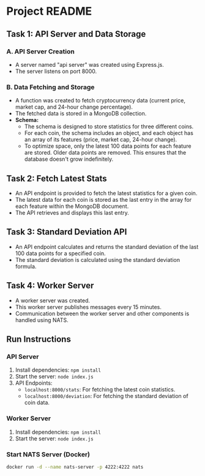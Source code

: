 # Project README

## Task 1: API Server and Data Storage

### A. API Server Creation

- A server named "api server" was created using Express.js.
- The server listens on port 8000.

### B. Data Fetching and Storage

- A function was created to fetch cryptocurrency data (current price, market cap, and 24-hour change percentage).
- The fetched data is stored in a MongoDB collection.
- **Schema:**
  - The schema is designed to store statistics for three different coins.
  - For each coin, the schema includes an object, and each object has an array of its features (price, market cap, 24-hour change).
  - To optimize space, only the latest 100 data points for each feature are stored. Older data points are removed. This ensures that the database doesn't grow indefinitely.

## Task 2: Fetch Latest Stats

- An API endpoint is provided to fetch the latest statistics for a given coin.
- The latest data for each coin is stored as the last entry in the array for each feature within the MongoDB document.
- The API retrieves and displays this last entry.

## Task 3: Standard Deviation API

- An API endpoint calculates and returns the standard deviation of the last 100 data points for a specified coin.
- The standard deviation is calculated using the standard deviation formula.

## Task 4: Worker Server

- A worker server was created.
- This worker server publishes messages every 15 minutes.
- Communication between the worker server and other components is handled using NATS.

## Run Instructions

### API Server

1.  Install dependencies: `npm install`
2.  Start the server: `node index.js`
3.  API Endpoints:
    - `localhost:8000/stats`: For fetching the latest coin statistics.
    - `localhost:8000/deviation`: For fetching the standard deviation of coin data.

### Worker Server

1.  Install dependencies: `npm install`
2.  Start the server: `node index.js`

### Start NATS Server (Docker)

```bash
docker run -d --name nats-server -p 4222:4222 nats
```
